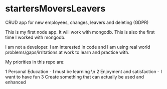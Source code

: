 # startersMoversLeavers
CRUD app for new employees, changes, leavers and deleting (GDPR) 

This is my first node app.  It will work with mongodb.
This is also the first time I worked with mongodb.

I am not a developer.  I am interested in code and I am using real world problems/gaps/irritations at work
to learn and practice with.

My priorities in this repo are:

1 Personal Education - I must be learning \n
2 Enjoyment and satisfaction - I want to have fun
3 Create something that can actually be used and enhanced
